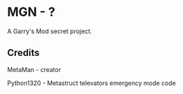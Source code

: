 # MGN - ?

A Garry's Mod secret project.

## Credits

MetaMan - creator

Python1320 - Metastruct televators emergency mode code
